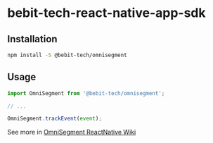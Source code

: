 # bebit-tech-react-native-app-sdk

## Installation

```sh
npm install -S @bebit-tech/omnisegment
```

## Usage

```js
import OmniSegment from '@bebit-tech/omnisegment';

// ...

OmniSegment.trackEvent(event);
```

See more in [OmniSegment ReactNative Wiki](https://github.com/beBit-tech/bebit-tech-react-native-app-sdk/wiki)

